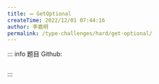 ```yaml
---
title: ➖ GetOptional
createTime: 2022/12/01 07:44:16
author: 李嘉明
permalink: /type-challenges/hard/get-optional/
---
```


::: info 题目
Github: []()

```ts

```

:::
